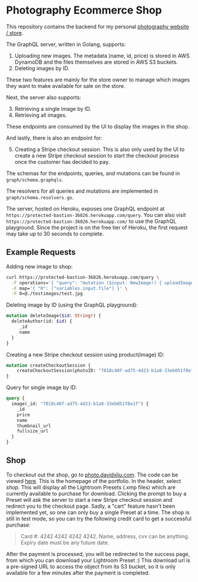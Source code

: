 # Photography Ecommerce Shop

This repository contains the backend for my personal [photography website / store](https://photo.davidxliu.com/).

The GraphQL server, written in Golang, supports:
1. Uploading new images. The metadata (name, id, price) is stored in AWS DynamoDB and the files themselves are stored in AWS S3 buckets.
2. Deleting images by ID.

These two features are mainly for the store owner to manage which images they want to make available for sale on the store.

Next, the server also supports:

3. Retrieving a single image by ID.
4. Retrieving all images.

These endpoints are consumed by the UI to display the images in the shop.

And lastly, there is also an endpoint for:

5. Creating a Stripe checkout session. This is also only used by the UI to create a new Stripe checkout session to start the checkout process once the customer has decided to pay.

The schemas for the endpoints, queries, and mutations can be found in `graph/schema.graphqls`.

The resolvers for all queries and mutations are implemented in `graph/schema.resolvers.go`.

The server, hosted on Heroku, exposes one GraphQL endpoint at `https://protected-bastion-36826.herokuapp.com/query`. 
You can also visit `https://protected-bastion-36826.herokuapp.com/` to use the GraphQL playground. Since the project is on the free tier of Heroku, the first request may take up to 30 seconds to complete.

## Example Requests 
Adding new image to shop:
```bash
curl https://protected-bastion-36826.herokuapp.com/query \
  -F operations='{ "query": "mutation ($input: NewImage!) { uploadImage(input: $input) { _id, name, price }}", "variables": { "input": {"name": "test.jpg", "price": 1, "file": null } } }' \
  -F map='{ "0": ["variables.input.file"] }' \
  -F 0=@./testimages/test.jpg
```

Deleting image by ID (using the GraphQL playground):
```graphql
mutation deleteImage($id: String!) {
  deleteAuthor(id: $id) {
     _id
     name
  }
}
```

Creating a new Stripe checkout session using product(image) ID:
```graphql
mutation createCheckoutSession {
    createCheckoutSession(photoID: "7018c40f-ad75-4d23-b1a8-33eb051f8e1f")
}
```

Query for single image by ID:
```graphql
query {
  image(_id: "7018c40f-ad75-4d23-b1a8-33eb051f8e1f") {
    _id
    price	
    name
    thumbnail_url
    fullsize_url
  }
}
```

## Shop
To checkout out the shop, go to [photo.davidxliu.com](https://www.photo.davidxliu.com). The code can be viewed [here](https://github.com/xngln/photo-store-client). This is the homepage of the portfolio. In the header, select *shop*.
This will display all the Lightroom Presets (.xmp files) which are currently available to purchase for download. 
Clicking the prompt to buy a Preset will ask the server to start a new Stripe checkout session and redirect you to the checkout page. 
Sadly, a "cart" feature hasn't been implemented yet, so one can only buy a single Preset at a time. The shop is still in test mode, so you can try 
the following credit card to get a successful purchase:

> Card #: 4242 4242 4242 4242. Name, address, cvv can be anything. Expiry date must be any future date. 

After the payment is processed, you will be redirected to the success page, from which you can download your Lightroom Preset :) 
This download url is a pre-signed URL to access the object from its S3 bucket, so it is only available for a few minutes after the payment is completed. 
